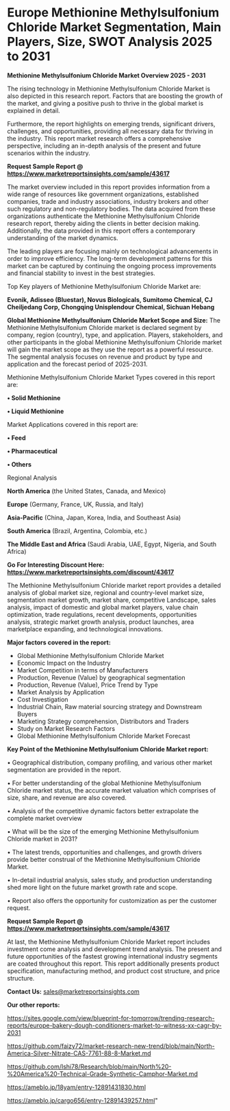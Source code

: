 # Europe Methionine Methylsulfonium Chloride Market Segmentation, Main Players, Size, SWOT Analysis 2025 to 2031

<Strong> Methionine Methylsulfonium Chloride Market Overview 2025 - 2031</strong>

The rising technology in Methionine Methylsulfonium Chloride Market is also depicted in this research report. Factors that are boosting the growth of the market, and giving a positive push to thrive in the global market is explained in detail.

Furthermore, the report highlights on emerging trends, significant drivers, challenges, and opportunities, providing all necessary data for thriving in the industry. This report market research offers a comprehensive perspective, including an in-depth analysis of the present and future scenarios within the industry.

<strong>Request Sample Report @ <a href=https://www.marketreportsinsights.com/sample/43617>https://www.marketreportsinsights.com/sample/43617</a></strong>

The market overview included in this report provides information from a wide range of resources like government organizations, established companies, trade and industry associations, industry brokers and other such regulatory and non-regulatory bodies. The data acquired from these organizations authenticate the Methionine Methylsulfonium Chloride research report, thereby aiding the clients in better decision making. Additionally, the data provided in this report offers a contemporary understanding of the market dynamics.

The leading players are focusing mainly on technological advancements in order to improve efficiency. The long-term development patterns for this market can be captured by continuing the ongoing process improvements and financial stability to invest in the best strategies.

Top Key players of Methionine Methylsulfonium Chloride Market are:

<strong>Evonik, Adisseo (Bluestar), Novus Biologicals, Sumitomo Chemical, CJ Cheiljedang Corp, Chongqing Unisplendour Chemical, Sichuan Hebang</strong>

<strong><b>Global Methionine Methylsulfonium Chloride Market Scope and Size:</b></strong>
The Methionine Methylsulfonium Chloride market is declared segment by company, region (country), type, and application. Players, stakeholders, and other participants in the global Methionine Methylsulfonium Chloride market will gain the market scope as they use the report as a powerful resource. The segmental analysis focuses on revenue and product by type and application and the forecast period of 2025-2031.

Methionine Methylsulfonium Chloride Market Types covered in this report are:

<strong>•  Solid Methionine

•  Liquid Methionine</strong>

Market Applications covered in this report are:

<strong>•  Feed

•  Pharmaceutical

•  Others</strong> 

Regional Analysis

<strong>North America</strong> (the United States, Canada, and Mexico)

<strong>Europe</strong> (Germany, France, UK, Russia, and Italy)

<strong>Asia-Pacific</strong> (China, Japan, Korea, India, and Southeast Asia)

<strong>South America</strong> (Brazil, Argentina, Colombia, etc.)

<strong>The Middle East and Africa</strong> (Saudi Arabia, UAE, Egypt, Nigeria, and South Africa)

<strong>Go For Interesting Discount Here: <a href=https://www.marketreportsinsights.com/discount/43617>https://www.marketreportsinsights.com/discount/43617</a></strong>

The Methionine Methylsulfonium Chloride market report provides a detailed analysis of global market size, regional and country-level market size, segmentation market growth, market share, competitive Landscape, sales analysis, impact of domestic and global market players, value chain optimization, trade regulations, recent developments, opportunities analysis, strategic market growth analysis, product launches, area marketplace expanding, and technological innovations.

<strong><b>Major factors covered in the report:</b></strong>
<ul>
  <li>Global Methionine Methylsulfonium Chloride Market </li>
  <li>Economic Impact on the Industry</li>
  <li>Market Competition in terms of Manufacturers</li>
  <li>Production, Revenue (Value) by geographical segmentation</li>
  <li>Production, Revenue (Value), Price Trend by Type</li>
  <li>Market Analysis by Application</li>
  <li>Cost Investigation</li>
  <li>Industrial Chain, Raw material sourcing strategy and Downstream Buyers</li>
  <li>Marketing Strategy comprehension, Distributors and Traders</li>
  <li>Study on Market Research Factors</li>
  <li>Global Methionine Methylsulfonium Chloride Market Forecast</li>
</ul>

<strong><b>Key Point of the Methionine Methylsulfonium Chloride Market report:</b></strong>

• Geographical distribution, company profiling, and various other market segmentation are provided in the report.

• For better understanding of the global Methionine Methylsulfonium Chloride market status, the accurate market valuation which comprises of size, share, and revenue are also covered.

• Analysis of the competitive dynamic factors better extrapolate the complete market overview

• What will be the size of the emerging Methionine Methylsulfonium Chloride market in 2031?

• The latest trends, opportunities and challenges, and growth drivers provide better construal of the Methionine Methylsulfonium Chloride Market.

• In-detail industrial analysis, sales study, and production understanding shed more light on the future market growth rate and scope.

• Report also offers the opportunity for customization as per the customer request.

<strong>Request Sample Report @ <a href=https://www.marketreportsinsights.com/sample/43617>https://www.marketreportsinsights.com/sample/43617</a></strong>

At last, the Methionine Methylsulfonium Chloride Market report includes investment come analysis and development trend analysis. The present and future opportunities of the fastest growing international industry segments are coated throughout this report. This report additionally presents product specification, manufacturing method, and product cost structure, and price structure.

<strong>Contact Us:</strong>
sales@marketreportsinsights.com

<strong>Our other reports:</strong>

<a href=https://sites.google.com/view/blueprint-for-tomorrow/trending-research-reports/europe-bakery-dough-conditioners-market-to-witness-xx-cagr-by-2031>https://sites.google.com/view/blueprint-for-tomorrow/trending-research-reports/europe-bakery-dough-conditioners-market-to-witness-xx-cagr-by-2031</a>

<a href=https://github.com/faizy72/market-research-new-trend/blob/main/North-America-Silver-Nitrate-CAS-7761-88-8-Market.md>https://github.com/faizy72/market-research-new-trend/blob/main/North-America-Silver-Nitrate-CAS-7761-88-8-Market.md</a>

<a href=https://github.com/Ishi78/Research/blob/main/North%20-%20America%20-Technical-Grade-Synthetic-Camphor-Market.md>https://github.com/Ishi78/Research/blob/main/North%20-%20America%20-Technical-Grade-Synthetic-Camphor-Market.md</a>

<a href=https://ameblo.jp/18yam/entry-12891431830.html>https://ameblo.jp/18yam/entry-12891431830.html</a>

<a href=https://ameblo.jp/cargo656/entry-12891439257.html>https://ameblo.jp/cargo656/entry-12891439257.html</a>"
